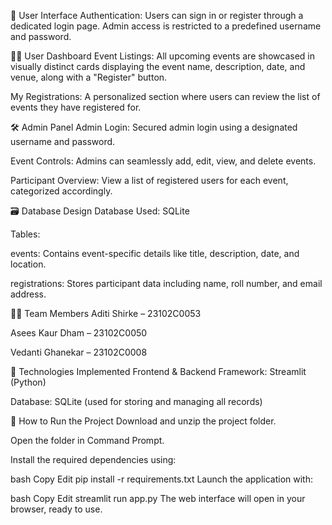 👥 User Interface
Authentication:
Users can sign in or register through a dedicated login page. Admin access is restricted to a predefined username and password.

🧑‍🎓 User Dashboard
Event Listings:
All upcoming events are showcased in visually distinct cards displaying the event name, description, date, and venue, along with a "Register" button.

My Registrations:
A personalized section where users can review the list of events they have registered for.

🛠️ Admin Panel
Admin Login:
Secured admin login using a designated username and password.

Event Controls:
Admins can seamlessly add, edit, view, and delete events.

Participant Overview:
View a list of registered users for each event, categorized accordingly.

🗃️ Database Design
Database Used: SQLite

Tables:

events: Contains event-specific details like title, description, date, and location.

registrations: Stores participant data including name, roll number, and email address.

👨‍💻 Team Members
Aditi Shirke – 23102C0053

Asees Kaur Dham – 23102C0050

Vedanti Ghanekar – 23102C0008

🧰 Technologies Implemented
Frontend & Backend Framework: Streamlit (Python)

Database: SQLite (used for storing and managing all records)

🚀 How to Run the Project
Download and unzip the project folder.

Open the folder in Command Prompt.

Install the required dependencies using:

bash
Copy
Edit
pip install -r requirements.txt
Launch the application with:

bash
Copy
Edit
streamlit run app.py
The web interface will open in your browser, ready to use.
